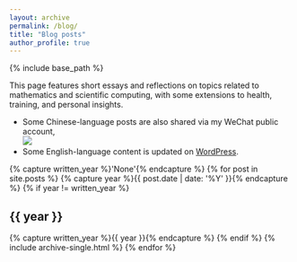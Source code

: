 ```yaml
---
layout: archive
permalink: /blog/
title: "Blog posts"
author_profile: true
---
```


{% include base_path %}

This page features short essays and reflections on topics related to mathematics and scientific computing, with some extensions to health, training, and personal insights.  

* Some Chinese-language posts are also shared via my WeChat public account, <br/><img src='/images/500x300.png'>
* Some English-language content is updated on [WordPress](/404/).

{% capture written_year %}'None'{% endcapture %}
{% for post in site.posts %}
{% capture year %}{{ post.date | date: '%Y' }}{% endcapture %}
{% if year != written_year %}
<h2 id="{{ year | slugify }}" class="archive__subtitle">{{ year }}</h2>
{% capture written_year %}{{ year }}{% endcapture %}
{% endif %}
{% include archive-single.html %}
{% endfor %}